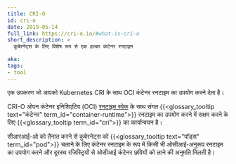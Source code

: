 ```yaml
---
title: CRI-O
id: cri-o
date: 2019-05-14
full_link: https://cri-o.io/#what-is-cri-o
short_description: >
  कुबेरनेट्स के लिए विशेष रूप से एक हल्का कंटेनर रनटाइम

aka:
tags:
- tool
---
```

एक उपकरण जो आपको Kubernetes CRI के साथ OCI कंटेनर रनटाइम का उपयोग करने देता है।

<!--more-->

CRI-O ओपन कंटेनर इनिशिएटिव (OCI) [रनटाइम  स्पेक](https://www.github.com/opencontainers/runtime-spec) के साथ संगत {{<glossary_tooltip text="कंटेनर" term_id="container-runtime">}} रनटाइम का उपयोग करने में सक्षम करने के लिए {{<glossary_tooltip term_id="cri">}} का कार्यान्वयन है।

सीआरआई-ओ को तैनात करने से कुबेरनेट्स को {{<glossary_tooltip text="पॉड्स" term_id="pod">}} चलाने के लिए कंटेनर रनटाइम के रूप में किसी भी ओसीआई-अनुरूप रनटाइम का उपयोग करने और दूरस्थ रजिस्ट्रियों से ओसीआई कंटेनर छवियों को लाने की अनुमति मिलती है।
